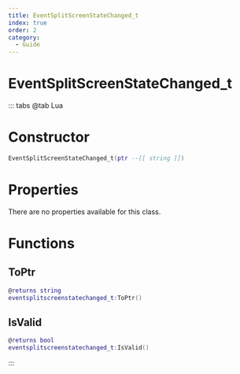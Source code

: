 ```yaml
---
title: EventSplitScreenStateChanged_t
index: true
order: 2
category:
  - Guide
---
```


# EventSplitScreenStateChanged_t

::: tabs
@tab Lua
# Constructor
```lua
EventSplitScreenStateChanged_t(ptr --[[ string ]])
```
# Properties
There are no properties available for this class.
# Functions
## ToPtr
```lua
@returns string
eventsplitscreenstatechanged_t:ToPtr()
```
## IsValid
```lua
@returns bool
eventsplitscreenstatechanged_t:IsValid()
```

:::